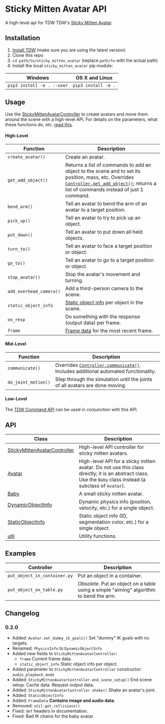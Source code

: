 # Sticky Mitten Avatar API

A high-level api for TDW TDW's [Sticky Mitten Avatar](https://github.com/threedworld-mit/tdw/blob/master/Documentation/misc_frontend/sticky_mitten_avatar.md). 

## Installation

1. [Install TDW](https://github.com/threedworld-mit/tdw/) (make sure you are using the latest version)
2. Clone this repo
3. `cd path/to/sticky_mitten_avatar` (replace `path/to` with the actual path)
4. Install the local `sticky_mitten_avatar` pip module:

| Windows                    | OS X and Linux      |
| -------------------------- | ------------------- |
| `pip3 install -e . --user` | `pip3 install -e .` |

## Usage

Use the [StickyMittenAvatarController](Documentation/sma_controller.md) to create avatars and move them around the scene with a high-level API. For details on the parameters, what these functions do, etc. [read this](Documentation/sma_controller.md).

#### High-Level

| Function                | Description                                                  |
| ----------------------- | ------------------------------------------------------------ |
| `create_avatar()`       | Create an avatar.                                            |
| `get_add_object()`      | Returns a list of commands to add an object to the scene and to set its position, mass, etc. Overrides [`Controller.get_add_object()`](https://github.com/threedworld-mit/tdw/blob/master/Documentation/python/controller.md#get_add_objectself-model_name-str-object_id-int-positionx-0-y-0-z-0-rotationx-0-y-0-z-0-library-str-----dict); returns a list of commands instead of just 1 command. |
| `bend_arm()`            | Tell an avatar to bend the arm of an avatar to a target position. |
| `pick_up()`             | Tell an avatar to try to pick up an object.                  |
| `put_down()`            | Tell an avatar to put down all held objects.                 |
| `turn_to()`             | Tell an avatar to face a target position or object.          |
| `go_to()`               | Tell an avatar to go to a target position or object.         |
| `stop_avatar()`         | Stop the avatar's movement and turning.                      |
| `add_overhead_camera()` | Add a third-person camera to the scene.                      |
| `static_object_info`    | [Static object info](Documentation/static_object_info.md) per object in the scene. |
| `on_resp`               | Do something with the response (output data) per frame.      |
| `frame`                 | [Frame data](Documentation/frame_data.md) for the most recent frame. |

#### Mid-Level

| Function            | Description                                                  |
| ------------------- | ------------------------------------------------------------ |
| `communicate()`     | Overrides [`Controller.communicate()`](https://github.com/threedworld-mit/tdw/blob/master/Documentation/python/controller.md#communicateself-commands-uniondict-listdict---list). Includes additional automated functionality. |
| `do_joint_motion()` | Step through the simulation until the joints of all avatars are done moving. |


#### Low-Level

The [TDW Command API](https://github.com/threedworld-mit/tdw/blob/master/Documentation/api/command_api.md) can be used in conjunction with this API.

## API

| Class                                                        | Description                                                  |
| ------------------------------------------------------------ | ------------------------------------------------------------ |
| [StickyMittenAvatarController](Documentation/sma_controller.md) | High-level API controller for sticky mitten avatars.         |
| [Avatar](Documentation/avatar.md)                            | High-level API for a sticky mitten avatar. Do not use this class directly; it is an abstract class. Use the `Baby` class instead (a subclass of `Avatar`). |
| [Baby](Documentation/baby.md)                                | A small sticky mitten avatar.                                |
| [DynamicObjectInfo](Documentation/dynamic_object_info.md)    | Dynamic physics info (position, velocity, etc.) for a single object. |
| [StaticObjectInfo](Documentation/static_object_info.md)      | Static object info (ID, segmentation color, etc.) for a single object. |
| [util](Documentation/util.md)                                | Utility functions.                                           |

## Examples

| Controller                   | Description                                                  |
| ---------------------------- | ------------------------------------------------------------ |
| `put_object_in_container.py` | Put an object in a container.                                |
| `put_object_on_table.py`     | _Obsolete._ Put an object on a table using a simple "aiming" algorithm to bend the arm. |

## Changelog

### 0.2.0

- Added: `Avatar.set_dummy_ik_goals()` Set "dummy" IK goals with no targets.
- Renamed: `PhysicsInfo` to `DynamicObjectInfo`
- Added new fields to `StickyMittenAvatarController`:
  - `frame` Current frame data. 
  - `static_object_info` Static object info per object.
- Added parameter to `StickyMittenAvatarController` constructor: `audio_playback_mode`
- Added: `StickyMittenAvatarController.end_scene_setup()` End scene setup. Cache data. Request output data.
- Added: `StickyMittenAvatarController.shake()` Shake an avatar's joint.
- Added: `StaticObjectInfo`
- Added: `FrameData` **Contains image and audio data.**
- Removed: `util.get_collisions()`
- Fixed: `def` headers in documentation.
- Fixed: Bad IK chains for the baby avatar.